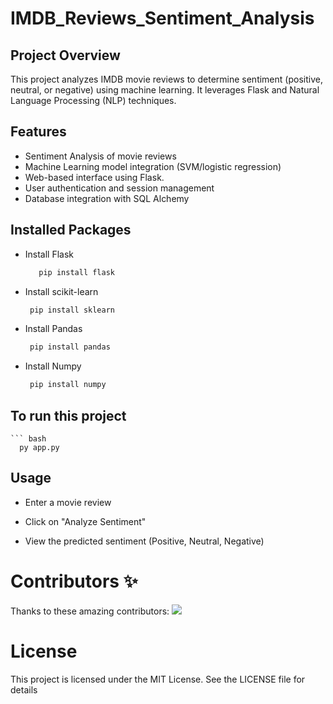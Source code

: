 # IMDB_Reviews_Sentiment_Analysis

## Project Overview

This project analyzes IMDB movie reviews to determine sentiment (positive, neutral, or negative) using machine learning. It leverages Flask and Natural Language Processing (NLP) techniques.

## Features

  - Sentiment Analysis of movie reviews
  - Machine Learning model integration (SVM/logistic regression)
  - Web-based interface using Flask.
  - User authentication and session management
  - Database integration with SQL Alchemy

## Installed Packages
  - Install Flask
    ```bash
       pip install flask
    
  - Install scikit-learn
    ``` bash
     pip install sklearn
    
  - Install Pandas
    ``` bash
     pip install pandas
    
  - Install Numpy
    ``` bash
     pip install numpy

## To run this project

    ``` bash
      py app.py

## Usage

   - Enter a movie review

   - Click on "Analyze Sentiment"

   - View the predicted sentiment (Positive, Neutral, Negative)

# Contributors ✨
  Thanks to these amazing contributors:
   <a href = "https://github.com/HaniCode254">
      <img src = "https://github.com/HaniCode254"/>
   </a>

# License

  This project is licensed under the MIT License. See the LICENSE file for details
